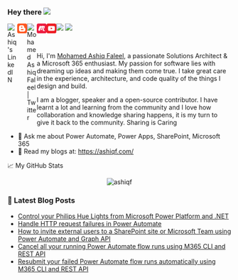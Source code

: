 ### Hey there <img src="https://media.giphy.com/media/hvRJCLFzcasrR4ia7z/giphy.gif" width="25px">
<a href="https://www.linkedin.com/in/ashiqf/">
  <img align="left" alt="Ashiq's LinkedIN" width="22px" src="https://raw.githubusercontent.com/peterthehan/peterthehan/master/assets/linkedin.svg" />
</a>
<a href="https://ashiqf.com">
  <img align="left" alt="Mohamed Ashiq Faleel | Blog" width="22px" src="https://github.com/edent/SuperTinyIcons/blob/master/images/svg/blogger.svg" />
</a>
<a href="https://twitter.com/AshiqfFaleel">
  <img align="left" alt="Mohamed Ashiq Faleel | Twitter" width="22px" src="https://raw.githubusercontent.com/peterthehan/peterthehan/master/assets/twitter.svg" />
</a>
<a href="https://www.meetup.com/cloudjourneyusergroup">
  <img align="left" alt="Cloud Journey User Group" width="22px" src="https://github.com/edent/SuperTinyIcons/blob/master/images/svg/meetup.svg" />
</a>
<a href="https://www.youtube.com/channel/UC8jaFS5wRoWiJovftvBXcQw">
  <img align="left" alt="Mohamed Ashiq Faleel Youtube Channel" width="22px" src="https://github.com/edent/SuperTinyIcons/blob/master/images/svg/youtube.svg" />
</a>

![](https://img.shields.io/badge/Microsoft-MCT-red)
![](https://img.shields.io/badge/Microsoft%20365-Consultant-orange)

<br />

Hi, I'm [Mohamed Ashiq Faleel](https://ashiqf.com/), a passionate Solutions Architect & a Microsoft 365 enthusiast. My passion for software lies with dreaming up ideas and making them come true. I take great care in the experience, architecture, and code quality of the things I design and build.

I am a blogger, speaker and a open-source contributor. I have learnt a lot and learning from the community and I love how collaboration and knowledge sharing happens, it is my turn to give it back to the community. Sharing is Caring
- 💬 Ask me about Power Automate, Power Apps, SharePoint, Microsoft 365
- 📰 Read my blogs at: https://ashiqf.com/

📈 My GitHub Stats

<p align="center"> <img src="https://github-readme-stats.vercel.app/api?username=ashiqf&show_icons=true&theme=gotham" alt="ashiqf" />
  
### 📙 Latest Blog Posts
<!-- BLOG-POST-LIST:START -->
- [Control your Philips Hue Lights from Microsoft Power Platform and .NET](https://ashiqf.com/2021/06/25/control-your-philips-hue-lights-from-microsoft-power-platform-and-net/)
- [Handle HTTP request failures in Power Automate](https://ashiqf.com/2021/06/12/handle-http-request-failures-in-power-automate/)
- [How to invite external users to a SharePoint site or Microsoft Team using Power Automate and Graph API](https://ashiqf.com/2021/05/26/how-to-invite-external-users-to-a-sharepoint-site-or-microsoft-team-using-power-automate-and-graph-api/)
- [Cancel all your running Power Automate flow runs using M365 CLI and REST API](https://ashiqf.com/2021/05/16/cancel-all-your-running-power-automate-flow-runs-using-m365-cli-and-rest-api/)
- [Resubmit your failed Power Automate flow runs automatically using M365 CLI and REST API](https://ashiqf.com/2021/05/09/resubmit-your-failed-power-automate-flow-runs-automatically-using-m365-cli-and-rest-api/)
<!-- BLOG-POST-LIST:END -->
